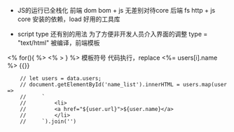 - JS的运行已全栈化
前端 dom bom  + js 无差别对待core
后端 fs http + js core
安装的依赖，load 好用的工具库

- script type 还有别的用法
为了方便非开发人员介入界面的调整
type = "text/html" 被编译，前端模板

<% for(){ %> <% > } %> 模板符号 代码执行，replace
<%= users[i].name %> {{}}

        // let users = data.users;
        // document.getElementById('name_list').innerHTML = users.map(user =>
        //     `
        //         <li>
        //         <a href="${user.url}">${user.name}</a>
        //         </li>
        //     `).join('')